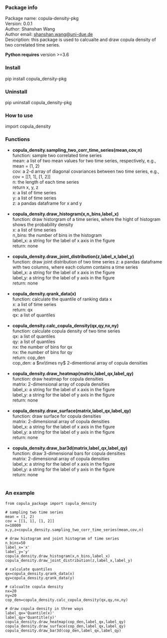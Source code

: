 ### Package info
Package name: copula-density-pkg<br/>
Version: 0.0.1<br/>
Author: Shanshan Wang<br/>
Author email: shanshan.wang@uni-due.de<br/>
Description: this package is used to calcualte and draw copula density of two correlated time series.<br/>


**Python requires** version >=3.6

### Install
pip install copula_density-pkg

### Uninstall
pip uninstall copula_density-pkg

### How to use
import copula_density

### Functions


<ul>
    <li> <strong>copula_density.sampling_two_corr_time_series(mean,cov,n)</strong> <br/>
        function: sample two correlated time series<br/>
        mean: a list of two mean values for two time series, respectively, e.g., mean = (1, 2)<br/>
        cov: a 2-d array of diagonal covariances between two time series, e.g., cov = [[1, 1], [1, 2]]<br/>
        n: the length of each time series<br/>
        return x, y, z <br/>
        x: a list of time series<br/>
        y: a list of time series<br/>
        z: a pandas dataframe for x and y<br> <br/>
    </li>
    <li> <strong>copula_density.draw_histogram(x,n_bins,label_x)</strong><br/>
        function: draw historgram of a time series, where the hight of histogram shows the probability density<br/>
        x: a list of time series<br/>
        n_bins: the number of bins in the histogram<br/>
        label_x: a string for the label of x axis in the figure<br/>
        return: none <br/><br/>
    </li>
    <li> <strong>copula_density.draw_joint_distribution(z,label_x,label_y)</strong><br/>
        function: draw joint distribution of two time series
        z: a pandas dataframe with two columns, where each column contains a time series<br/>
        label_x: a string for the label of x axis in the figure<br/>
        label_y: a string for the label of y axis in the figure<br/>
        return: none <br/><br/>
    </li>
    <li> <strong>copula_density.qrank_data(x)</strong><br/>
        function: calculate the quantile of ranking data x<br/>
        x: a list of time series<br/>
        return: qx <br/>
        qx: a list of quantiles <br/><br/>
    </li>
    <li> <strong>copula_density.calc_copula_density(qx,qy,nx,ny)</strong><br/>
        function: calculate copula density of two time series<br/>
        qx: a list of quantiles <br/>
        qy: a list of quantiles <br/>
        nx: the number of bins for qx <br/>
        nx: the number of bins for qy <br/>
        return: cop_den <br>
        cop_den: a $nx\times ny$ 2-dimentional array of copula densities<br/><br/>
    </li>
    <li> <strong>copula_density.draw_heatmap(matrix,label_qx,label_qy)</strong><br/>
        function: draw heatmap for copula densities<br/>
        matrix: 2-dimensional array of copula densities<br/>
        label_x: a string for the label of x axis in the figure<br/>
        label_y: a string for the label of y axis in the figure<br/>
        return: none <br/><br/>
    </li>
    <li> <strong>copula_density.draw_surface(matrix,label_qx,label_qy)</strong><br/>
        function: draw surface for copula densities<br/>
        matrix: 2-dimensional array of copula densities<br/>
        label_x: a string for the label of x axis in the figure<br/>
        label_y: a string for the label of y axis in the figure<br/>
        return: none <br/><br/>
    </li>
    <li> <strong>copula_density.draw_bar3d(matrix,label_qx,label_qy)</strong><br/>
        function: draw 3-dimensional bars for copula densities<br/>
        matrix: 2-dimensional array of copula densities<br/>
        label_x: a string for the label of x axis in the figure<br/>
        label_y: a string for the label of y axis in the figure<br/>
        return: none <br/><br/>
    </li>
</ul>
  
### An example

~~~
from copula_package import copula_density 

# sampling two time series
mean = (1, 2)
cov = [[1, 1], [1, 2]]
n=10000
x,y,z=copula_density.sampling_two_corr_time_series(mean,cov,n) 

# draw histogram and joint histogram of time series
n_bins=50
label_x='x'
label_y='y'
copula_density.draw_histogram(x,n_bins,label_x)
copula_density.draw_joint_distribution(z,label_x,label_y)

# calculate quantiles
qx=copula_density.qrank_data(x)
qy=copula_density.qrank_data(y)

# calcualte copula density
nx=20
ny=20
cop_den=copula_density.calc_copula_density(qx,qy,nx,ny)

# draw copula density in three ways
label_qx='Quantile(x)'
label_qy='Quantitle(y)'
copula_density.draw_heatmap(cop_den,label_qx,label_qy)
copula_density.draw_surface(cop_den,label_qx,label_qy)
copula_density.draw_bar3d(cop_den,label_qx,label_qy)
~~~

